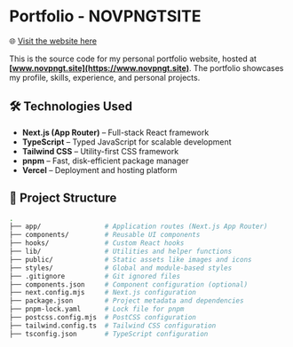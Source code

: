 # Portfolio - NOVPNGTSITE

🌐 [Visit the website here](https://www.novpngt.site)

This is the source code for my personal portfolio website, hosted at **[www.novpngt.site](https://www.novpngt.site)**. The portfolio showcases my profile, skills, experience, and personal projects.

## 🛠 Technologies Used

- **Next.js (App Router)** – Full-stack React framework
- **TypeScript** – Typed JavaScript for scalable development
- **Tailwind CSS** – Utility-first CSS framework
- **pnpm** – Fast, disk-efficient package manager
- **Vercel** – Deployment and hosting platform

## 📁 Project Structure

```bash
.
├── app/                # Application routes (Next.js App Router)
├── components/         # Reusable UI components
├── hooks/              # Custom React hooks
├── lib/                # Utilities and helper functions
├── public/             # Static assets like images and icons
├── styles/             # Global and module-based styles
├── .gitignore          # Git ignored files
├── components.json     # Component configuration (optional)
├── next.config.mjs     # Next.js configuration
├── package.json        # Project metadata and dependencies
├── pnpm-lock.yaml      # Lock file for pnpm
├── postcss.config.mjs  # PostCSS configuration
├── tailwind.config.ts  # Tailwind CSS configuration
├── tsconfig.json       # TypeScript configuration
